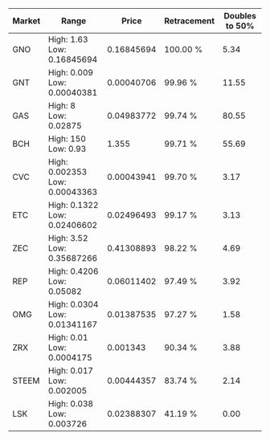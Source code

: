 | Market | Range | Price| Retracement | Doubles to 50% |
| --- | --- | --- | --- | --- |
| GNO | High: 1.63<br />Low: 0.16845694 | 0.16845694 | 100.00 % | 5.34 |
| GNT | High: 0.009<br />Low: 0.00040381 | 0.00040706 | 99.96 % | 11.55 |
| GAS | High: 8<br />Low: 0.02875 | 0.04983772 | 99.74 % | 80.55 |
| BCH | High: 150<br />Low: 0.93 | 1.355 | 99.71 % | 55.69 |
| CVC | High: 0.002353<br />Low: 0.00043363 | 0.00043941 | 99.70 % | 3.17 |
| ETC | High: 0.1322<br />Low: 0.02406602 | 0.02496493 | 99.17 % | 3.13 |
| ZEC | High: 3.52<br />Low: 0.35687266 | 0.41308893 | 98.22 % | 4.69 |
| REP | High: 0.4206<br />Low: 0.05082 | 0.06011402 | 97.49 % | 3.92 |
| OMG | High: 0.0304<br />Low: 0.01341167 | 0.01387535 | 97.27 % | 1.58 |
| ZRX | High: 0.01<br />Low: 0.0004175 | 0.001343 | 90.34 % | 3.88 |
| STEEM | High: 0.017<br />Low: 0.002005 | 0.00444357 | 83.74 % | 2.14 |
| LSK | High: 0.038<br />Low: 0.003726 | 0.02388307 | 41.19 % | 0.00 |
